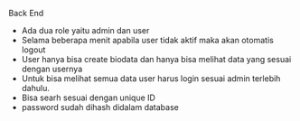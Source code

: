 Back End
- Ada dua role yaitu admin dan user
- Selama beberapa menit apabila user tidak aktif maka akan otomatis logout
- User hanya bisa create biodata dan hanya bisa melihat data yang sesuai dengan usernya
- Untuk bisa melihat semua data user harus login sesuai admin terlebih dahulu.
- Bisa searh sesuai dengan unique ID
- password sudah dihash didalam database

